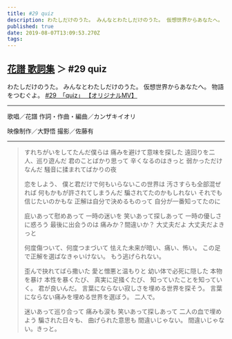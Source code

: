 ```yaml
---
title: #29 quiz
description: わたしだけのうた。 みんなとわたしだけのうた。 仮想世界からあなたへ。 物語をつむぐよ。
published: true
date: 2019-08-07T13:09:53.270Z
tags: 
---
```


## [花譜 歌詞集](Lyrics) ＞ #29 quiz
わたしだけのうた。
みんなとわたしだけのうた。
仮想世界からあなたへ。
物語をつむぐよ。
[#29　「quiz」 【オリジナルMV】](https://youtu.be/n0ov2G-_UvU)

***
歌唱／花譜
作詞・作曲・編曲／カンザキイオリ

映像制作／大野悟
撮影／佐藤有
***
> すれちがいをしてたんだ僕らは
> 痛みを避けて意味を探した
> 遠回りを二人、巡り遊んだ
> 君のことばかり思って
> 辛くなるのはきっと
> 弱かっただけなんだ
> 騒音に揉まれてばかりの夜
> 
> 恋をしよう、
> 僕と君だけで何もいらないこの世界は
> 汚さすらも全部混ぜれば
> 何もかもが許されてしまうんだ
> 騙されてたのかもしれない
> それでも信じたいのかもな
> 正解は自分で決めるものって
> 自分が一番知ってたのに
> 
> 庇いあって慰めあって
> 一時の迷いを
> 笑いあって探しあって
> 一時の優しさに惑ろう
> 最後に出会うのは
> 痛みか？間違いか？
> 大丈夫だよ
> 大丈夫だよきっと
> 
> 
> 何度傷ついて、何度つまづいて
> 怯えた未来が暗い、痛い、怖い。
> この足で正解を選ばなきゃいけない。
> もう逃げられない。
> 
> 歪んで抉れてばら撒いた
> 愛と憎悪と温もりと
> 幼い体で必死に隠した
> 本物を暴け
> 本性を暴くたび、
> 真実に足掻くたび、
> 知っていたことを知っていく。
> 君が良いんだ。
> 言葉にならない寂しさを埋める世界を探そう。
> 言葉にならない痛みを埋める世界を選ぼう。
> 二人で。
> 
> 迷いあって巡り合って
> 痛みも涙も
> 笑いあって探しあって
> 二人の血で埋めよう
> 騙された日々も、
> 曲げられた意思も
> 間違いじゃない。
> 間違いじゃない。きっと。

